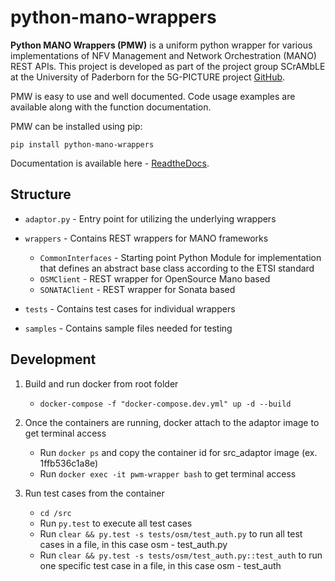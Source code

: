 # python-mano-wrappers

**Python MANO Wrappers (PMW)** is a uniform python wrapper for various implementations of NFV Management and Network Orchestration (MANO) REST APIs. This project is developed as part of the project group SCrAMbLE at the University of Paderborn for the 5G-PICTURE project [GitHub](https://github.com/CN-UPB/pg-scrambLe).

PMW is easy to use and well documented. Code usage examples are available along with the function documentation.

PMW can be installed using pip:

    pip install python-mano-wrappers

Documentation is available here - [ReadtheDocs](https://python-mano-wrappers.readthedocs.io).

## Structure

+ `adaptor.py` - Entry point for utilizing the underlying wrappers

+ `wrappers` - Contains REST wrappers for MANO frameworks 
    - `CommonInterfaces` - Starting point Python Module for implementation that defines an abstract base class according to the ETSI standard
    - `OSMClient` - REST wrapper for OpenSource Mano based
    - `SONATAClient` - REST wrapper for Sonata based

+ `tests` - Contains test cases for individual wrappers

+ `samples` - Contains sample files needed for testing

## Development

1. Build and run docker from root folder

    + `docker-compose -f "docker-compose.dev.yml" up -d --build`

2. Once the containers are running, docker attach to the adaptor image to get terminal access
    + Run `docker ps` and copy the container id for src_adaptor image (ex. 1ffb536c1a8e)
    + Run  `docker exec -it pwm-wrapper bash` to get terminal access

3. Run test cases from the container
    + `cd /src` 
    + Run `py.test` to execute all test cases
    + Run `clear && py.test -s tests/osm/test_auth.py` to run all test cases in a file, in this case osm - test_auth.py
    + Run `clear && py.test -s tests/osm/test_auth.py::test_auth` to run one specific test case in a file, in this case osm - test_auth
